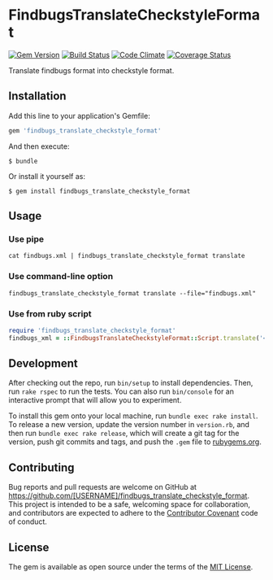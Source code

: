 # FindbugsTranslateCheckstyleFormat

[![Gem Version](https://badge.fury.io/rb/findbugs_translate_checkstyle_format.svg)](http://badge.fury.io/rb/findbugs_translate_checkstyle_format)
[![Build Status](https://travis-ci.org/noboru-i/findbugs_translate_checkstyle_format.svg?branch=master)](https://travis-ci.org/noboru-i/findbugs_translate_checkstyle_format)
[![Code Climate](https://codeclimate.com/github/noboru-i/findbugs_translate_checkstyle_format/badges/gpa.svg)](https://codeclimate.com/github/noboru-i/findbugs_translate_checkstyle_format)
[![Coverage Status](https://coveralls.io/repos/noboru-i/findbugs_translate_checkstyle_format/badge.svg)](https://coveralls.io/r/noboru-i/findbugs_translate_checkstyle_format)

Translate findbugs format into checkstyle format.

## Installation

Add this line to your application's Gemfile:

```ruby
gem 'findbugs_translate_checkstyle_format'
```

And then execute:

    $ bundle

Or install it yourself as:

    $ gem install findbugs_translate_checkstyle_format

## Usage

### Use pipe

```
cat findbugs.xml | findbugs_translate_checkstyle_format translate
```

### Use command-line option

```
findbugs_translate_checkstyle_format translate --file="findbugs.xml"
```

### Use from ruby script

```ruby
require 'findbugs_translate_checkstyle_format'
findbugs_xml = ::FindbugsTranslateCheckstyleFormat::Script.translate('<?xml ...')
```

## Development

After checking out the repo, run `bin/setup` to install dependencies. Then, run `rake rspec` to run the tests. You can also run `bin/console` for an interactive prompt that will allow you to experiment.

To install this gem onto your local machine, run `bundle exec rake install`. To release a new version, update the version number in `version.rb`, and then run `bundle exec rake release`, which will create a git tag for the version, push git commits and tags, and push the `.gem` file to [rubygems.org](https://rubygems.org).

## Contributing

Bug reports and pull requests are welcome on GitHub at https://github.com/[USERNAME]/findbugs_translate_checkstyle_format. This project is intended to be a safe, welcoming space for collaboration, and contributors are expected to adhere to the [Contributor Covenant](contributor-covenant.org) code of conduct.


## License

The gem is available as open source under the terms of the [MIT License](http://opensource.org/licenses/MIT).
